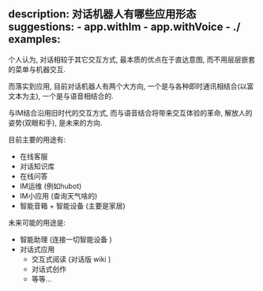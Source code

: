 description: 对话机器人有哪些应用形态
suggestions:
    - app.withIm
    - app.withVoice
    - ./
examples:
---

个人认为, 对话相较于其它交互方式, 最本质的优点在于直达意图, 而不用层层嵌套的菜单与机器交互.

而落实到应用, 目前对话机器人有两个大方向, 一个是与各种即时通讯相结合(以富文本为主), 一个是与语音相结合的.

与IM结合沿用旧时代的交互方式, 而与语音结合将带来交互体验的革命, 解放人的姿势(双眼和手), 是未来的方向.

目前主要的用途有:

- 在线客服
- 对话知识库
- 在线问答
- IM运维 (例如hubot)
- IM小应用 (查询天气啥的)
- 智能音箱 + 智能设备 (主要是家居)

未来可能的用途是:

- 智能助理 (连接一切智能设备 )
- 对话式应用
    - 交互式阅读 (对话版 wiki )
    - 对话式创作
    - 等等...




